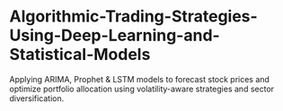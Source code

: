 # Algorithmic-Trading-Strategies-Using-Deep-Learning-and-Statistical-Models
Applying ARIMA, Prophet &amp; LSTM models to forecast stock prices and optimize portfolio allocation using volatility-aware strategies and sector diversification.

